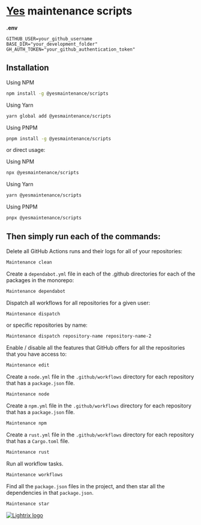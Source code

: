 # [Yes] maintenance scripts

**.env**

```env
GITHUB_USER=your_github_username
BASE_DIR="your_development_folder"
GH_AUTH_TOKEN="your_github_authentication_token"
```

## Installation

Using NPM

```sh
npm install -g @yesmaintenance/scripts
```

Using Yarn

```sh
yarn global add @yesmaintenance/scripts
```

Using PNPM

```sh
pnpm install -g @yesmaintenance/scripts
```

or direct usage:

Using NPM

```sh
npx @yesmaintenance/scripts
```

Using Yarn

```sh
yarn @yesmaintenance/scripts
```

Using PNPM

```sh
pnpx @yesmaintenance/scripts
```

## Then simply run each of the commands:

Delete all GitHub Actions runs and their logs for all of your repositories:

```sh
Maintenance clean
```

Create a `dependabot.yml` file in each of the .github directories for each of
the packages in the monorepo:

```sh
Maintenance dependabot
```

Dispatch all workflows for all repositories for a given user:

```sh
Maintenance dispatch
```

or specific repositories by name:

```sh
Maintenance dispatch repository-name repository-name-2
```

Enable / disable all the features that GitHub offers for all the repositories
that you have access to:

```sh
Maintenance edit
```

Create a `node.yml` file in the `.github/workflows` directory for each
repository that has a `package.json` file.

```sh
Maintenance node
```

Create a `npm.yml` file in the `.github/workflows` directory for each repository
that has a `package.json` file.

```sh
Maintenance npm
```

Create a `rust.yml` file in the `.github/workflows` directory for each
repository that has a `Cargo.toml` file.

```sh
Maintenance rust
```

Run all workflow tasks.

```sh
Maintenance workflows
```

Find all the `package.json` files in the project, and then star all the
dependencies in that `package.json`.

```sh
Maintenance star
```

[yes]: https://github.com/yesmaintenance
[@yesmaintenance/scripts]: https://npmjs.org/@yesmaintenance/scripts

[![Lightrix logo](https://raw.githubusercontent.com/Lightrix/NPM/main/.github/Image/favicon.png "Built with Lightrix/NPM")](https://github.com/Lightrix/NPM)
